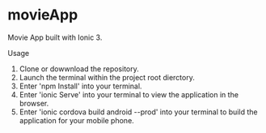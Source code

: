 # movieApp
Movie App built with Ionic 3.


Usage

1. Clone or dowwnload the repository.
2. Launch the terminal within the project root dierctory.
3. Enter 'npm Install' into your terminal.
4. Enter 'ionic Serve' into your terminal to view the application in the browser.
5. Enter 'ionic cordova build android --prod' into your terminal to build the application for your mobile phone.

